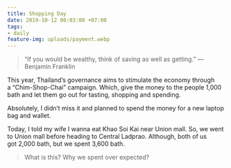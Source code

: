 ```yaml
---
title: Shopping Day
date: 2019-10-12 00:03:00 +07:00
tags:
- daily
feature-img: uploads/payment.webp
---
```


> “If you would be wealthy, think of saving as well as getting.” — Benjamin Franklin

This year, Thailand’s governance aims to stimulate the economy through a “Chim-Shop-Chai” campaign. Which, give the money to the people 1,000 bath and let them go out for tasting, shopping and spending.

Absolutely, I didn’t miss it and planned to spend the money for a new laptop bag and wallet.

Today, I told my wife I wanna eat Khao Soi Kai near Union mall. So, we went to Union mall before heading to Central Ladprao. Although, both of us got 2,000 bath, but we spent 3,600 bath. 

> What is this? Why we spent over expected?